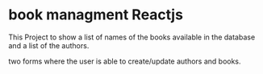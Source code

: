 # book managment Reactjs

This Project to show a list of names of the books available in the
database and a list of the authors.

two forms where the user is able to create/update authors and books.
